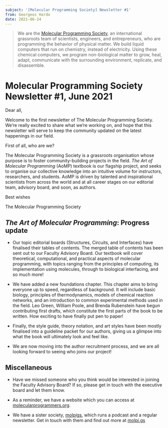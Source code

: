 ```yaml
---
subject: '[Molecular Programming Society] Newsletter #1'
from: Georgeos Hardo
date: 2021-06-24
---
```


> We are the [Molecular Programming Society][mps], an international grassroots
> team of scientists, engineers, and entrepreneurs, who are programming the
> behavior of physical matter. We build liquid computers that run on
> chemistry, instead of electricity. Using these chemical computers, we
> program non-biological matter to grow, heal, adapt, communicate with the
> surrounding environment, replicate, and disassemble.

[mps]: https://molecularprogrammers.org

<!--endfrontmatter-->

# Molecular Programming Society Newsletter #1, June 2021

Dear all, 

Welcome to the first newsletter of The Molecular Programming Society. We’re really excited to share what we’re working on, and hope that this newsletter will serve to keep the community updated on the latest happenings in our field.

First of all, who are we?

The Molecular Programming Society is a grassroots organisation whose purpose is to foster community-building projects in the field. *The Art of Molecular Programming* (AoMP) textbook is our flagship project, and seeks to organise our collective knowledge into an intuitive volume for instructors, researchers, and students. AoMP is driven by talented and inspirational scientists from across the world and at all career stages on our editorial team, advisory board, and soon, as authors. 

Best wishes

The Molecular Programming Society



<!--section-->



## ***The Art of Molecular Programming*: Progress update**

* Our topic editorial boards (Structures, Circuits, and Interfaces) have finalised their tables of contents. The merged table of contents has been sent out to our Faculty Advisory Board. Our textbook will cover theoretical, computational, and practical aspects of molecular programming, with topics ranging from the principles of computing, its implementation using molecules, through to biological interfacing, and so much more!

* We have added a new foundations chapter. This chapter aims to bring everyone up to speed, regardless of background. It will include basic biology, principles of thermodynamics, models of chemical reaction networks, and an introduction to common experimental methods used in the field. Leo Green, William Poole, and Brenda Rubenstein have begun contributing first drafts, which constitute the first parts of the book to be written. How exciting to have finally put pen to paper! 

* Finally, the style guide, theory notation, and art styles have been mostly finalised into a guideline packet for our authors, giving us a glimpse into what the book will ultimately look and feel like. 

* We are now moving into the author recruitment process, and we are all looking forward to seeing who joins our project!



<!--section-->



## **Miscellaneous**

* Have we missed someone who you think would be interested in joining the Faculty Advisory Board? If so, please get in touch with the executive board and let them know.

* As a reminder, we have a website which you can access at [molecularprogrammers.org](https://molecularprogrammers.org).

* We have a sister society, [molpigs](https://molpi.gs), which runs a podcast and a regular newsletter. Get in touch with them and find out more at [molpi.gs](https://molpi.gs)